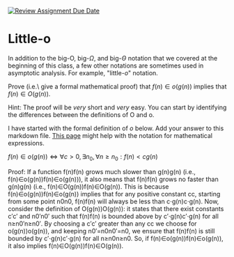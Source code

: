 [![Review Assignment Due Date](https://classroom.github.com/assets/deadline-readme-button-24ddc0f5d75046c5622901739e7c5dd533143b0c8e959d652212380cedb1ea36.svg)](https://classroom.github.com/a/wM4-KOzy)
# Little-o

In addition to the big-O, big-$\Omega$, and big-$\Theta$ notation that
we covered at the beginning of this class, a few other notations are sometimes
used in asymptotic analysis.  For example, "little-$o$" notation.

Prove (i.e.\ give a formal mathematical proof) that $f(n)\in o(g(n))$ implies
that $f(n)\in O(g(n))$.

Hint: The proof will be *very* short and *very* easy. You can start by
identifying the differences between the definitions of O and o.

I have started with the formal definition of $o$ below. Add your answer to this
markdown file. [This
page](https://docs.github.com/en/get-started/writing-on-github/working-with-advanced-formatting/writing-mathematical-expressions)
might help with the notation for mathematical expressions.

$f(n)\in o(g(n)) \iff \forall c>0, \exists n_0, \forall n\ge n_0: f(n) < c g(n)$

Proof:
If a function f(n)f(n) grows much slower than g(n)g(n) (i.e., f(n)∈o(g(n))f(n)∈o(g(n))), it also means that f(n)f(n) grows no faster than g(n)g(n) (i.e., f(n)∈O(g(n))f(n)∈O(g(n)). This is because f(n)∈o(g(n))f(n)∈o(g(n)) implies that for any positive constant cc, starting from some point n0n0​, f(n)f(n) will always be less than c⋅g(n)c⋅g(n). Now, consider the definition of O(g(n))O(g(n)): it states that there exist constants c′c′ and n0′n0′​ such that f(n)f(n) is bounded above by c′⋅g(n)c′⋅g(n) for all n≥n0′n≥n0′​. By choosing a c′c′ greater than any cc we choose for o(g(n))o(g(n)), and keeping n0′=n0n0′​=n0​, we ensure that f(n)f(n) is still bounded by c′⋅g(n)c′⋅g(n) for all n≥n0n≥n0​. So, if f(n)∈o(g(n))f(n)∈o(g(n)), it also implies f(n)∈O(g(n))f(n)∈O(g(n)).

